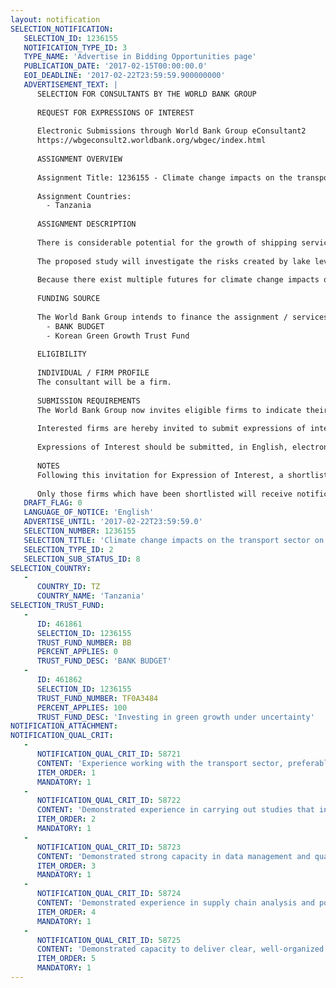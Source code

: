 ```yaml
---
layout: notification
SELECTION_NOTIFICATION: 
   SELECTION_ID: 1236155
   NOTIFICATION_TYPE_ID: 3
   TYPE_NAME: 'Advertise in Bidding Opportunities page'
   PUBLICATION_DATE: '2017-02-15T00:00:00.0'
   EOI_DEADLINE: '2017-02-22T23:59:59.900000000'
   ADVERTISEMENT_TEXT: |
      SELECTION FOR CONSULTANTS BY THE WORLD BANK GROUP
      
      REQUEST FOR EXPRESSIONS OF INTEREST
      
      Electronic Submissions through World Bank Group eConsultant2
      https://wbgeconsult2.worldbank.org/wbgec/index.html
      
      ASSIGNMENT OVERVIEW
      
      Assignment Title: 1236155 - Climate change impacts on the transport sector on Lake Victoria and mitigation strategies
      
      Assignment Countries:
        - Tanzania
      
      ASSIGNMENT DESCRIPTION
      
      There is considerable potential for the growth of shipping services on Lake Victoria, provided that the ports and transport corridors around the lake are rehabilitated. However Lake Victoria is a very shallow lake and 80% of its water comes from rainfall, which makes lake levels very sensitive to changes in weather patterns. In addition, low lake levels favor the growth of invasive species that can disrupt port access. Before designing investments for ports rehabilitation, the World Bank would like to investigate the potential impacts of lake level fluctuation now and under future climate change on transport services.
      
      The proposed study will investigate the risks created by lake level fluctuation now and under climate change for transport on and around Lake Victoria, and identify solutions to reduce these risks. It will answer the following questions: how would different lake water-level scenarios (e.g., overall increase, overall decrease, and status quo. and associated variation range) impact transport operations (port infrastructure and operations and access roads) given different scenarios on shipping demand growth? What could be good investment strategies given that we cannot predict future lake level fluctuation or transport demand on the lake?
      
      Because there exist multiple futures for climate change impacts on the lake and transport demand growth, the consultants will be asked to explore the performance of several investment and operation strategies in alternative future states of the world. The probability of those alternative futures being unknown, we suggest using a Robust Decision Making approach (Lempert and Groves 2010; Kalra et al. 2014) to identify mitigation strategies that are most robust to uncertainty (e.g., with minimum regret across all future scenarios) and to avoid strategies that can lead to catastrophic failure (i.e., very high system cost).
      
      FUNDING SOURCE
      
      The World Bank Group intends to finance the assignment / services described below under the following:
        - BANK BUDGET
        - Korean Green Growth Trust Fund
      
      ELIGIBILITY
      
      INDIVIDUAL / FIRM PROFILE
      The consultant will be a firm. 
      
      SUBMISSION REQUIREMENTS
      The World Bank Group now invites eligible firms to indicate their interest in providing the services.  Interested firms must provide information indicating that they are qualified to perform the services (brochures, description of similar assignments, experience in similar conditions, availability of appropriate skills among staff, etc. for firms; CV and cover letter for individuals).  Please note that the total size of all attachments should be less than 5MB.  Consultants may associate to enhance their qualifications.
      
      Interested firms are hereby invited to submit expressions of interest.
      
      Expressions of Interest should be submitted, in English, electronically through World Bank Group eConsultant2 (https://wbgeconsult2.worldbank.org/wbgec/index.html)
      
      NOTES
      Following this invitation for Expression of Interest, a shortlist of qualified firms will be formally invited to submit proposals. Shortlisting and selection will be subject to the availability of funding.
      
      Only those firms which have been shortlisted will receive notification. No debrief will be provided to firms which have not been shortlisted.
   DRAFT_FLAG: 0
   LANGUAGE_OF_NOTICE: 'English'
   ADVERTISE_UNTIL: '2017-02-22T23:59:59.0'
   SELECTION_NUMBER: 1236155
   SELECTION_TITLE: 'Climate change impacts on the transport sector on Lake Victoria and mitigation strategies'
   SELECTION_TYPE_ID: 2
   SELECTION_SUB_STATUS_ID: 8
SELECTION_COUNTRY: 
   - 
      COUNTRY_ID: TZ
      COUNTRY_NAME: 'Tanzania'
SELECTION_TRUST_FUND: 
   - 
      ID: 461861
      SELECTION_ID: 1236155
      TRUST_FUND_NUMBER: BB
      PERCENT_APPLIES: 0
      TRUST_FUND_DESC: 'BANK BUDGET'
   - 
      ID: 461862
      SELECTION_ID: 1236155
      TRUST_FUND_NUMBER: TF0A3484
      PERCENT_APPLIES: 100
      TRUST_FUND_DESC: 'Investing in green growth under uncertainty'
NOTIFICATION_ATTACHMENT: 
NOTIFICATION_QUAL_CRIT: 
   - 
      NOTIFICATION_QUAL_CRIT_ID: 58721
      CONTENT: 'Experience working with the transport sector, preferably with lake shipping'
      ITEM_ORDER: 1
      MANDATORY: 1
   - 
      NOTIFICATION_QUAL_CRIT_ID: 58722
      CONTENT: 'Demonstrated experience in carrying out studies that involve climate change and deep uncertainties'
      ITEM_ORDER: 2
      MANDATORY: 1
   - 
      NOTIFICATION_QUAL_CRIT_ID: 58723
      CONTENT: 'Demonstrated strong capacity in data management and quality controls'
      ITEM_ORDER: 3
      MANDATORY: 1
   - 
      NOTIFICATION_QUAL_CRIT_ID: 58724
      CONTENT: 'Demonstrated experience in supply chain analysis and policy advice'
      ITEM_ORDER: 4
      MANDATORY: 1
   - 
      NOTIFICATION_QUAL_CRIT_ID: 58725
      CONTENT: 'Demonstrated capacity to deliver clear, well-organized reports and data in English'
      ITEM_ORDER: 5
      MANDATORY: 1
---
```


